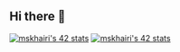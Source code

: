 ## Hi there 👋

<!--
**mahmoudskhairi/mahmoudskhairi** is a ✨ _special_ ✨ repository because its `README.md` (this file) appears on your GitHub profile.

Here are some ideas to get you started:

- 🔭 I’m currently working on ...
- 🌱 I’m currently learning ...
- 👯 I’m looking to collaborate on ...
- 🤔 I’m looking for help with ...
- 💬 Ask me about ...
- 📫 How to reach me: ...
- 😄 Pronouns: ...
- ⚡ Fun fact: ...
-->
<a href="https://profile.intra.42.fr/"><img src="https://badge.mediaplus.ma/greenbinary/mskhairi" alt="mskhairi's 42 stats" /></a> 
<a href="https://profile.intra.42.fr/"><img src="https://github-readme-stats.vercel.app/api?username=mahmoudskhairi&show_icons=true&theme=merko" alt="mskhairi's 42 stats" /></a>

